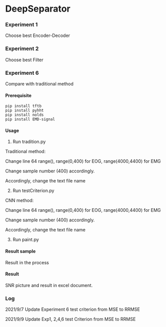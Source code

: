 # DeepSeparator
### Experiment 1 
Choose best Encoder-Decoder
### Experiment 2 
Choose best Filter
### Experiment 6
Compare with traditional method
#### Prerequisite
```
pip install tftb
pip install pyhht
pip install nolds
pip install EMD-signal
```
#### Usage

1. Run tradition.py

Traditional method:

Change line 64 range(), range(0,400) for EOG, range(4000,4400) for EMG

Change sample number (400) accordingly.

Accordingly, change the text file name 

2. Run testCriterion.py

CNN method:

Change line 64 range(), range(0,400) for EOG, range(4000,4400) for EMG

Change sample number (400) accordingly.

Accordingly, change the text file name 

3. Run paint.py


#### Result sample
Result in the process
#### Result
SNR picture and result in excel document.

### Log
2021/9/7 Update Experiment 6 test criterion from MSE to RRMSE

2021/9/9 Update Exp1, 2,4,6 test Criterion from MSE to RRMSE
